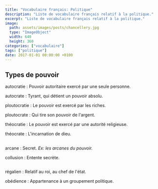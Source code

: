 ```yaml
---
title: "Vocabulaire français: Politique"
description: "Liste de vocabulaire français relatif à la politique."
excerpt: "Liste de vocabulaire français relatif à la politique."
image:
  path: assets/images/posts/chancellery.jpg
  type: "ImageObject"
  width: 640
  height: 360
categories: ["vocabulaire"]
tags: ["politique"]
date: 2017-01-01 00:00:00 +0100
---
```


## Types de pouvoir

autocratie
: Pouvoir autoritaire exercé par une seule personne.

autocrate
: Tyrant, qui détient un pouvoir absolu.

ploutocratie
: Le pouvoir est exercé par les riches.

ploutocrate
: Qui tire son pouvoir de l'argent.

théocratie
: Le pouvoir est exercé par une autorité religieuse.

théocrate
: L'incarnation de dieu.


##

arcane
: Secret.
*Ex: les arcanes du pouvoir.*

collusion
: Entente secrète.


##

régalien
: Relatif au roi, au chef de l'état.

obédience
: Appartenance à un groupement politique.
